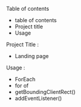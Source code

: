 Table of contents

- table of contents
- Project title
- Usage

Project Title :

- Landing page

Usage :

- ForEach
- for of
- getBoundingClientRect()
- addEventListener()
